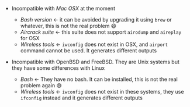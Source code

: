 - Incompatible with _Mac OSX_ at the moment
  - *Bash version* &#8592; it can be avoided by upgrading it using `brew` or whatever, this is not the real problem :smile:
  - *Aircrack suite* &#8592; this suite does not support `airodump` and `aireplay` for OSX
  - *Wireless tools* &#8592; `iwconfig` does not exist in OSX, and `airport` command cannot be used. It generates different outputs

- Incompatible with OpenBSD and FreeBSD. They are Unix systems but they have some differences with Linux
  - *Bash* &#8592; They have no bash. It can be installed, this is not the real problem again :sweat_smile:
  - *Wireless tools* &#8592; `iwconfig` does not exist in these systems, they use `ifconfig` instead and it generates different outputs